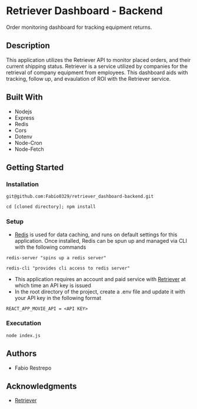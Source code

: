 # Retriever Dashboard - Backend
Order monitoring dashboard for tracking equipment returns.

## Description
This application utilizes the Retriever API to monitor placed orders, and their current shipping status. Retriever is a service utilized by companies for the retrieval of company equipment from employees. This dashboard aids with tracking, follow up, and evaulation of ROI with the Retriever service.

## Built With

* Nodejs
* Express
* Redis
* Cors
* Dotenv
* Node-Cron
* Node-Fetch

## Getting Started

### Installation

```
git@github.com:Fabio0329/retriever_dashboard-backend.git
```
```
cd [cloned directory]; npm install
```

### Setup
* [Redis](https://redis.io/) is used for data caching, and runs on default settings for this application. Once installed, Redis can be spun up and managed via CLI with the following commands
```
redis-server "spins up a redis server"
```
```
redis-cli "provides cli access to redis server"
```
* This application requires an account and paid service with [Retriever](https://helloretriever.com/) at which time an API key is issued
* In the root directory of the project, create a .env file and update it with your API key in the following format
```
REACT_APP_MOVIE_API = <API KEY>
```

### Executation

```
node index.js
```

## Authors

* Fabio Restrepo

## Acknowledgments

* [Retriever](https://helloretriever.com/)
